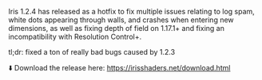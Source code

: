 Iris 1.2.4 has released as a hotfix to fix multiple issues relating to log spam, white dots appearing through walls, and crashes when entering new dimensions, as well as fixing depth of field on 1.17.1+ and fixing an incompatibility with Resolution Control+.

tl;dr: fixed a ton of really bad bugs caused by 1.2.3


⬇️ Download the release here: https://irisshaders.net/download.html
